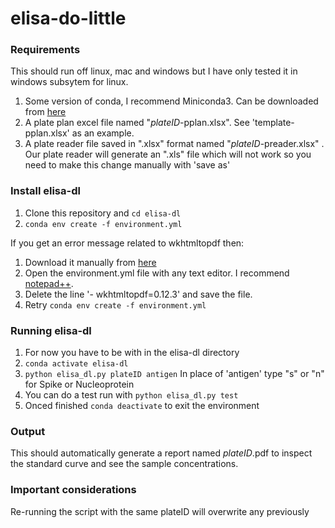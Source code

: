 # elisa-do-little

### Requirements

This should run off linux, mac and windows but I have only tested it in windows subsytem for linux.

1. Some version of conda, I recommend Miniconda3. Can be downloaded from [here](https://docs.conda.io/en/latest/miniconda.html)
2. A plate plan excel file named "*plateID*-pplan.xlsx". See 'template-pplan.xlsx' as an example.
3. A plate reader file saved in ".xlsx" format named "*plateID*-preader.xlsx" . Our plate reader will generate an ".xls" file which will not work so you need to make this change manually with 'save as'

### Install elisa-dl 

1. Clone this repository and ``cd elisa-dl``
2. ``conda env create -f environment.yml``

If you get an error message related to wkhtmltopdf then:
1. Download it manually from [here](https://wkhtmltopdf.org/downloads.html)
2. Open the environment.yml file with any text editor. I recommend [notepad++](https://notepad-plus-plus.org/downloads/v7.8.6/).
3. Delete the line '- wkhtmltopdf=0.12.3' and save the file.
4. Retry ``conda env create -f environment.yml``


### Running elisa-dl

1. For now you have to be with in the elisa-dl directory
2. ``conda activate elisa-dl``
3. ``python elisa_dl.py plateID antigen`` In place of 'antigen' type "s" or "n" for Spike or Nucleoprotein
5. You can do a test run with ``python elisa_dl.py test``
6. Onced finished ``conda deactivate`` to exit the environment

### Output
This should automatically generate a report named *plateID*.pdf to inspect the standard curve and see the sample concentrations.

### Important considerations
Re-running the script with the same plateID will overwrite any previously